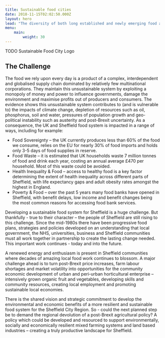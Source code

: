 ```yaml
---
title: Sustainable food cities
date: 2018-11-15T02:02:50.000Z
layout: hero
lead: "The diversity of both long established and newly emerging food and drink related activities taking place across Sheffield is entering an exciting new phase of development as the City continues to work towards wider recognition as a \"Sustainable Food City\""
menu: 
    main:
        weight: 30
---
```


TODO Sustainable Food City Logo


## The Challenge

The food we rely upon every day is a product of a complex, interdependent and globalised supply chain dominated by relatively few multinational corporations. They maintain this unsustainable system by exploiting a monopoly of money and power to influence governments, damage the environment and maximise profits out of producers and consumers. The evidence shows this unsustainable system contributes to (and is vulnerable to) the impacts of climate change, depletion of resources such as oil, phosphorus, soil and water, pressures of population growth and geo-political instability such as austerity and post-Brexit uncertainty. As a consequence, the UK and Sheffield food system is impacted in a range of ways, including for example:

- Food Sovereignty – the UK currently produces less than 60% of the food we consume, relies on the EU for nearly 30% of food imports and holds only 3-5 days of food supplies in reserve.
- Food Waste – it is estimated that UK households waste 7 million tonnes of food and drink each year, costing an annual average £470 per household. Most of this waste could be avoided.
- Health Inequality & Food – access to healthy food is a key factor determining the extent of health inequality across different parts of Sheffield, with life expectancy gaps and adult obesity rates amongst the highest in England.
- Poverty & Food – over the past 5 years many food banks have opened in Sheffield, with benefit delays, low income and benefit changes being the most common reasons for accessing food bank services.

Developing a sustainable food system for Sheffield is a huge challenge. But thankfully - true to their character – the people of Sheffield are still rising to this challenge. Since the mid-1980s there have been progressive food plans, strategies and policies developed on an understanding that local government, the NHS, universities, business and Sheffield communities must all work together in partnership to create the lasting change needed. This important work continues - today and into the future.

A renewed energy and enthusiasm is present in Sheffield communities where decades of amazing local food work continues to blossom. A major challenge ahead is to turn post-Brexit price increases, farm labour shortages and market volatility into opportunities for the community economic development of urban and peri-urban horticultural enterprise – intensively grown organic fruit and vegetables, developing skills and community resources, creating local employment and promoting sustainable local economies.

There is the shared vision and strategic commitment to develop the environmental and economic benefits of a more resilient and sustainable food system for the Sheffield City Region. So - could the next planned step be to demand the regional devolution of a post-Brexit agricultural policy? A policy which could be developed and resourced to support environmentally, socially and economically resilient mixed farming systems and land based industries – creating a truly productive landscape for Sheffield.